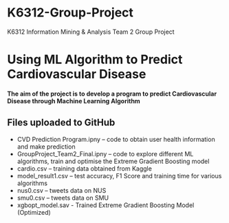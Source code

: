 # K6312-Group-Project
K6312 Information Mining &amp; Analysis Team 2 Group Project
# Using ML Algorithm to Predict Cardiovascular Disease
#### The aim of the project is to develop a program to predict Cardiovascular Disease through Machine Learning Algorithm
## Files uploaded to GitHub
- CVD Prediction Program.ipny – code to obtain user health information and make prediction
- GroupProject_Team2_Final.ipny – code to explore different ML algorithms, train and optimise the Extreme Gradient Boosting model
- cardio.csv – training data obtained from Kaggle 
- model_result1.csv – test accuracy, F1 Score and training time for various algorithms
- nus0.csv – tweets data on NUS
- smu0.csv – tweets data on SMU
- xgbopt_model.sav - Trained Extreme Gradient Boosting Model (Optimized)
